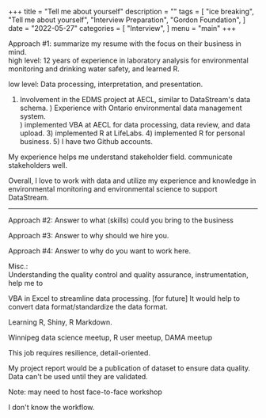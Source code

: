 +++
title = "Tell me about yourself"
description = ""
tags = [
    "ice breaking",
    "Tell me about yourself",
    "Interview Preparation",
    "Gordon Foundation",
]
date = "2022-05-27"
categories = [
    "Interview",
]
menu = "main"
+++


Approach #1: summarize my resume with the focus on their business in mind.     
high level: 12 years of experience in laboratory analysis for environmental monitoring and drinking water safety, and learned R.  

low level: Data processing, interpretation, and presentation.  
1) Involvement in the EDMS project at AECL, similar to DataStream's data schema.
) Experience with Ontario environmental data management system.  
) implemented VBA at AECL for data processing, data review, and data upload. 3) implemented R at LifeLabs. 4) implemented R for personal business.  5) I have two Github accounts.

My experience helps me understand stakeholder field.  communicate stakeholders well.

Overall, I love to work with data and utilize my experience and knowledge in environmental monitoring and environmental science to support DataStream.

******


Approach #2: Answer to what (skills) could you bring to the business  

Approach #3: Answer to why should we hire you.  

Approach #4: Answer to why do you want to work here.  



Misc.:  
Understanding the quality control and quality assurance, instrumentation, help me to 

VBA in Excel to streamline data processing.  [for future] It would help to convert data format/standardize the data format.

Learning R, Shiny, R Markdown.

Winnipeg data science meetup, R user meetup, DAMA meetup

This job requires resilience, detail-oriented.  

My project report would be a publication of dataset to ensure data quality.  Data can't be used until they are validated.



Note: may need to host face-to-face workshop


I don't know the workflow.